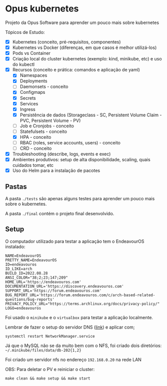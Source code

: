 # Opus kubernetes

Projeto da Opus Software para aprender um pouco mais sobre kubernetes

<!-- As imagens utilizadas podem ser encontradas na pasta `./dockerfiles` -->

Tópicos de Estudo:

- [x] Kubernetes (conceito, pré-requisitos, componentes)
- [x] Kubernetes vs Docker (diferenças, em que casos é melhor utilizá-los)
- [x] Pods vs Container
- [x] Criação local do cluster kubernetes (exemplo: kind, minikube, etc) e uso do kubectl
- [x] Recursos (conceito e prática: comandos e aplicação de yaml)
  - [x] Namespaces
  - [x] Deployments
  - [ ] Daemonsets - conceito
  - [x] Configmaps
  - [x] Secrets
  - [x] Services
  - [x] Ingress
  - [x] Persistência de dados (Storageclass - SC, Persistent Volume Claim - PVC, Persistent Volume - PV)
  - [ ] Job e Cronjobs - conceito
  - [ ] Statefulsets - conceito
  - [x] HPA - conceito
  - [ ] RBAC (roles, service accounts, users) - conceito
  - [ ] CRD - conceito
- [x] Troubleshooting (describe, logs, events e exec)
- [x] Ambientes produtivos: setup de alta disponibilidade, scaling, quais cuidados tomar, etc
- [x] Uso do Helm para a instalação de pacotes

## Pastas

A pasta `./tests` são apenas alguns testes para aprender um pouco mais sobre o kubernetes.

A pasta `./final` contém o projeto final desenvolvido.

## Setup

O computador utilizado para testar a aplicação tem o EndeavourOS instalado:

```
NAME=EndeavourOS
PRETTY_NAME=EndeavourOS
ID=endeavouros
ID_LIKE=arch
BUILD_ID=2022.08.28
ANSI_COLOR="38;2;23;147;209"
HOME_URL='https://endeavouros.com'
DOCUMENTATION_URL='https://discovery.endeavouros.com'
SUPPORT_URL='https://forum.endeavouros.com'
BUG_REPORT_URL='https://forum.endeavouros.com/c/arch-based-related-questions/bug-reports'
PRIVACY_POLICY_URL="https://terms.archlinux.org/docs/privacy-policy/"
LOGO=endeavouros
```

Foi usado o `minikube` e o `virtualbox` para testar a aplicação localmente.

Lembrar de fazer o setup do servidor DNS ([link](https://minikube.sigs.k8s.io/docs/handbook/addons/ingress-dns/)) e aplicar com;

```
systemctl restart NetworkManager.service
```
Já que o MySQL não se da muito bem com o NFS, foi criado dois diretórios: `~/.minikube/files/data/db-202{1,2}`

Foi criado um servidor nfs no endereço `192.168.0.20` na rede LAN

OBS: Para deletar o PV e reiniciar o cluster:

```
make clean && make setup && make start
```

